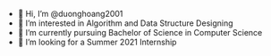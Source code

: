 - 👋 Hi, I’m @duonghoang2001
- 👀 I’m interested in Algorithm and Data Structure Designing
- 🌱 I’m currently pursuing Bachelor of Science in Computer Science
- 💞️ I’m looking for a Summer 2021 Internship


